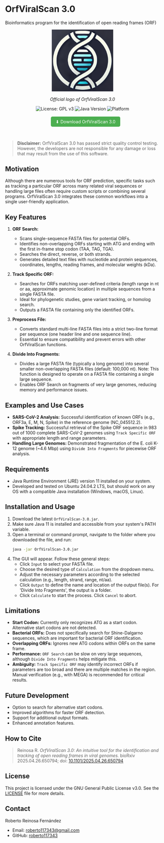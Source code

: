 # OrfViralScan 3.0

Bioinformatics program for the identification of open reading frames (ORF)

<p align="center">
  <img src="https://raw.githubusercontent.com/roberto117343/OrfViralScan/main/OrfViralScan/src/main/java/com/RRF/OrfViralScan/Logo/Logo%20OrfViralScan.png"
       alt="OrfViralScan Logo" width="200"/>
</p>
<p align="center"><em>Official logo of OrfViralScan 3.0</em></p>

<p align="center">
  <img src="https://img.shields.io/badge/License-GPLv3-blue.svg" alt="License: GPL v3"/>
  <img src="https://img.shields.io/badge/Java-11-orange.svg" alt="Java Version"/>
  <img src="https://img.shields.io/badge/Platform-Cross--Platform-lightgrey.svg" alt="Platform"/><br><br>
  <a href="https://github.com/roberto117343/OrfViralScan/raw/refs/heads/main/OrfViralScan/target/OrfViralScan-3.0.jar" style="display:inline-block; margin-left: 20px; padding: 8px 16px; background-color:#4CAF50; color:white; text-decoration:none; border-radius:5px;">
    ⬇ Download OrfViralScan 3.0
  </a>
</p>
<br>

> **Disclaimer:** OrfViralScan 3.0 has passed strict quality control testing. However, the developers are not responsible for any damage or loss that may result from the use of this software.

## Motivation

Although there are numerous tools for ORF prediction, specific tasks such as tracking a particular ORF across many related viral sequences or handling large files often require custom scripts or combining several programs. OrfViralScan 3.0 integrates these common workflows into a single user-friendly application.

## Key Features

1.  **ORF Search:**
    *   Scans single-sequence FASTA files for potential ORFs.
    *   Identifies non-overlapping ORFs starting with ATG and ending with the first in-frame stop codon (TAA, TAG, TGA).
    *   Searches the direct, reverse, or both strands.
    *   Generates detailed text files with nucleotide and protein sequences, coordinates, lengths, reading frames, and molecular weights (kDa).

2.  **Track Specific ORF:**
    *   Searches for ORFs matching user-defined criteria (length range in nt or aa, approximate genomic location) in multiple sequences from a single FASTA file.
    *   Ideal for phylogenetic studies, gene variant tracking, or homolog search.
    *   Outputs a FASTA file containing only the identified ORFs.

3.  **Preprocess File:**
    *   Converts standard multi-line FASTA files into a strict two-line format per sequence (one header line and one sequence line).
    *   Essential to ensure compatibility and prevent errors with other OrfViralScan functions.

4.  **Divide Into Fragments:**
    *   Divides a large FASTA file (typically a long genome) into several smaller non-overlapping FASTA files (default: 100,000 nt). Note: This function is designed to operate on a FASTA file containing a single large sequence.
    *   Enables ORF Search on fragments of very large genomes, reducing memory and performance issues.

## Examples and Use Cases

*   **SARS-CoV-2 Analysis:** Successful identification of known ORFs (e.g., ORF3a, E, M, N, Spike) in the reference genome (NC_045512.2).
*   **Spike Tracking:** Successful retrieval of the Spike ORF sequence in 983 out of 1000 complete SARS-CoV-2 genomes using `Track Specific ORF` with appropriate length and range parameters.
*   **Handling Large Genomes:** Demonstrated fragmentation of the E. coli K-12 genome (~4.6 Mbp) using `Divide Into Fragments` for piecewise ORF analysis.

## Requirements

*   Java Runtime Environment (JRE) version 11 installed on your system.
*   Developed and tested on Ubuntu 24.04.2 LTS, but should work on any OS with a compatible Java installation (Windows, macOS, Linux).

## Installation and Usage

1.  Download the latest `OrfViralScan-3.0.jar`.
2.  Make sure Java 11 is installed and accessible from your system's PATH variable.
3.  Open a terminal or command prompt, navigate to the folder where you downloaded the file, and run:
    ```bash
    java -jar OrfViralScan-3.0.jar
    ```
4.  The GUI will appear. Follow these general steps:
    *   Click `Input` to select your FASTA file.
    *   Choose the desired type of `Calculation` from the dropdown menu.
    *   Adjust the necessary parameters according to the selected calculation (e.g., length, strand, range, nt/aa).
    *   Click `Output` to define the name and location of the output file(s). For 'Divide Into Fragments', the output is a folder.
    *   Click `Calculate` to start the process. Click `Cancel` to abort.

## Limitations

*   **Start Codon:** Currently only recognizes ATG as a start codon. Alternative start codons are not detected.
*   **Bacterial ORFs:** Does not specifically search for Shine-Dalgarno sequences, which are important for bacterial ORF identification.
*   **Overlapping ORFs:** Ignores new ATG codons within ORFs on the same frame.
*   **Performance:** `ORF Search` can be slow on very large sequences, although `Divide Into Fragments` helps mitigate this.
*   **Ambiguity:** `Track Specific ORF` may identify incorrect ORFs if parameters are too broad and there are multiple matches in the region. Manual verification (e.g., with MEGA) is recommended for critical results.

## Future Development

*   Option to search for alternative start codons.
*   Improved algorithms for faster ORF detection.
*   Support for additional output formats.
*   Enhanced annotation features.

## How to Cite

> Reinosa R. *OrfViralScan 3.0: An intuitive tool for the identification and tracking of open reading frames in viral genomes.* bioRxiv 2025.04.26.650794; doi: [10.1101/2025.04.26.650794](https://doi.org/10.1101/2025.04.26.650794)

## License

This project is licensed under the GNU General Public License v3.0. See the [LICENSE](LICENSE) file for more details.

## Contact

Roberto Reinosa Fernández  
*   Email: roberto117343@gmail.com  
*   GitHub: [roberto117343](https://github.com/roberto117343)
